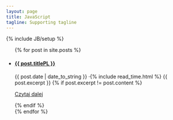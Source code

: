 ```yaml
---
layout: page
title: JavaScript
tagline: Supporting tagline
---
```

{% include JB/setup %}

<ul class="posts">
  {% for post in site.posts %}
  	<li>
      <a href="{{ BASE_PATH }}{{ post.url }}"><h4>{{ post.titlePL }}</h4></a>
      <span>{{ post.date | date_to_string }} </span>&middot;{% include read_time.html %}
      {{ post.excerpt }}
	  	{% if post.excerpt != post.content %}
			<p class="ReadMore"><a href="{{ site.baseurl }}{{ post.url }}" >Czytaj dalej <i class="fa fa-arrow-circle-right" aria-hidden="true"></i></a></p>
		{% endif %}
    </li>
<!--     <li><span>{{ post.date | date_to_string }}</span> &raquo; <a href="{{ BASE_PATH }}{{ post.url }}">{{ post.title }}</a></li> -->
  {% endfor %}
</ul>